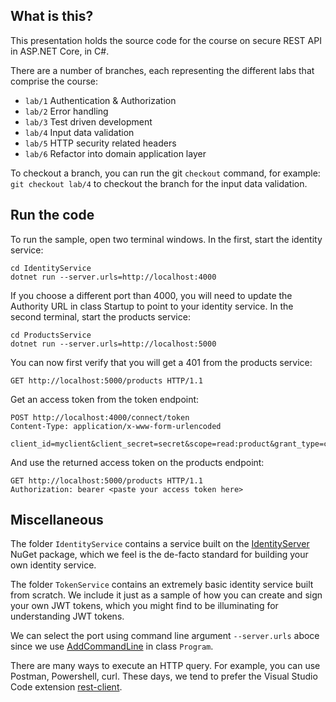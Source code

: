 What is this?
-------------

This presentation holds the source code for the course on secure REST
API in ASP.NET Core, in C#.

There are a number of branches, each representing the different labs
that comprise the course:

  * `lab/1` Authentication & Authorization
  * `lab/2` Error handling
  * `lab/3` Test driven development
  * `lab/4` Input data validation
  * `lab/5` HTTP security related headers
  * `lab/6` Refactor into domain application layer
  
To checkout a branch, you can run the git `checkout` command, for
example: `git checkout lab/4` to checkout the branch for the input
data validation.

## Run the code

To run the sample, open two terminal windows.  In the first, start the
identity service:

```shell
cd IdentityService
dotnet run --server.urls=http://localhost:4000
```

If you choose a different port than 4000, you will need to update the
Authority URL in class Startup to point to your identity service.  In
the second terminal, start the products service:

```shell
cd ProductsService
dotnet run --server.urls=http://localhost:5000
```

You can now first verify that you will get a 401 from the products
service:

```
GET http://localhost:5000/products HTTP/1.1
```

Get an access token from the token endpoint:

```
POST http://localhost:4000/connect/token
Content-Type: application/x-www-form-urlencoded

client_id=myclient&client_secret=secret&scope=read:product&grant_type=client_credentials
```

And use the returned access token on the products endpoint:

```
GET http://localhost:5000/products HTTP/1.1
Authorization: bearer <paste your access token here>
```

## Miscellaneous

The folder `IdentityService` contains a service built on the
[IdentityServer][3] NuGet package, which we feel is the de-facto
standard for building your own identity service.

The folder `TokenService` contains an extremely basic identity service
built from scratch.  We include it just as a sample of how you can
create and sign your own JWT tokens, which you might find to be
illuminating for understanding JWT tokens.

We can select the port using command line argument `--server.urls`
aboce since we use [AddCommandLine][1] in class `Program`.

There are many ways to execute an HTTP query.  For example, you can
use Postman, Powershell, curl.  These days, we tend to prefer the
Visual Studio Code extension [rest-client][2].

[1]: https://docs.microsoft.com/en-us/aspnet/core/fundamentals/configuration/?tabs=basicconfiguration#commandline-configuration-provider
[2]: https://marketplace.visualstudio.com/items?itemName=humao.rest-client
[3]: https://github.com/IdentityServer/IdentityServer4
